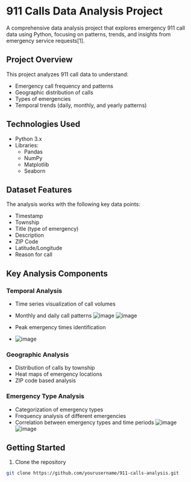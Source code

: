 # 911 Calls Data Analysis Project

A comprehensive data analysis project that explores emergency 911 call data using Python, focusing on patterns, trends, and insights from emergency service requests[1].

## Project Overview

This project analyzes 911 call data to understand:
- Emergency call frequency and patterns
- Geographic distribution of calls
- Types of emergencies
- Temporal trends (daily, monthly, and yearly patterns)

## Technologies Used

- Python 3.x
- Libraries:
  - Pandas
  - NumPy
  - Matplotlib
  - Seaborn

## Dataset Features

The analysis works with the following key data points:
- Timestamp
- Township
- Title (type of emergency)
- Description
- ZIP Code
- Latitude/Longitude
- Reason for call

## Key Analysis Components

### Temporal Analysis
- Time series visualization of call volumes
- Monthly and daily call patterns
![image](https://github.com/user-attachments/assets/d9df2b6a-5b9a-4364-8475-85060d2934e5)
![image](https://github.com/user-attachments/assets/a7154e64-267a-41ac-bab8-a485c3ea8c40)

- Peak emergency times identification
- ![image](https://github.com/user-attachments/assets/3d915488-e368-4895-b268-56b5a0c79e32)

### Geographic Analysis
- Distribution of calls by township
- Heat maps of emergency locations
- ZIP code based analysis

### Emergency Type Analysis
- Categorization of emergency types
- Frequency analysis of different emergencies
- Correlation between emergency types and time periods
![image](https://github.com/user-attachments/assets/2aef5cec-84be-4e72-b195-0819ea54ee1b)
![image](https://github.com/user-attachments/assets/3702cda5-8816-453e-8dbc-5caeac4e9d05)

## Getting Started

1. Clone the repository
```bash
git clone https://github.com/yourusername/911-calls-analysis.git
